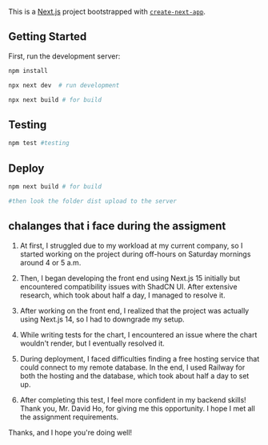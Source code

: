 This is a [Next.js](https://nextjs.org/) project bootstrapped with [`create-next-app`](https://github.com/vercel/next.js/tree/canary/packages/create-next-app).

## Getting Started

First, run the development server:

```bash
npm install

npx next dev  # run development

npx next build # for build
```

## Testing

```bash
npm test #testing

```

## Deploy

```bash
npm next build # for build

#then look the folder dist upload to the server

```

## chalanges that i face during the assigment

1. At first, I struggled due to my workload at my current company, so I started working on the project during off-hours on Saturday mornings around 4 or 5 a.m.

2. Then, I began developing the front end using Next.js 15 initially but encountered compatibility issues with ShadCN UI. After extensive research, which took about half a day, I managed to resolve it.

3. After working on the front end, I realized that the project was actually using Next.js 14, so I had to downgrade my setup.

4. While writing tests for the chart, I encountered an issue where the chart wouldn't render, but I eventually resolved it.

5. During deployment, I faced difficulties finding a free hosting service that could connect to my remote database. In the end, I used Railway for both the hosting and the database, which took about half a day to set up.

6. After completing this test, I feel more confident in my backend skills! Thank you, Mr. David Ho, for giving me this opportunity. I hope I met all the assignment requirements.

Thanks, and I hope you're doing well!
